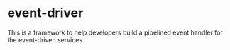 # event-driver
This is a framework to help developers build a pipelined event handler for the event-driven services
